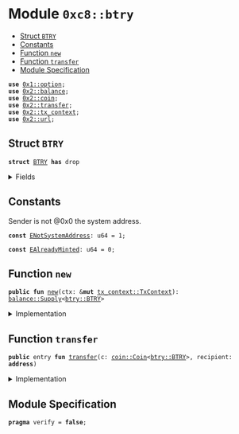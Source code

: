 
<a name="0xc8_btry"></a>

# Module `0xc8::btry`



-  [Struct `BTRY`](#0xc8_btry_BTRY)
-  [Constants](#@Constants_0)
-  [Function `new`](#0xc8_btry_new)
-  [Function `transfer`](#0xc8_btry_transfer)
-  [Module Specification](#@Module_Specification_1)


<pre><code><b>use</b> <a href="">0x1::option</a>;
<b>use</b> <a href="../../../.././build/Sui/docs/balance.md#0x2_balance">0x2::balance</a>;
<b>use</b> <a href="../../../.././build/Sui/docs/coin.md#0x2_coin">0x2::coin</a>;
<b>use</b> <a href="../../../.././build/Sui/docs/transfer.md#0x2_transfer">0x2::transfer</a>;
<b>use</b> <a href="../../../.././build/Sui/docs/tx_context.md#0x2_tx_context">0x2::tx_context</a>;
<b>use</b> <a href="../../../.././build/Sui/docs/url.md#0x2_url">0x2::url</a>;
</code></pre>



<a name="0xc8_btry_BTRY"></a>

## Struct `BTRY`



<pre><code><b>struct</b> <a href="btry.md#0xc8_btry_BTRY">BTRY</a> <b>has</b> drop
</code></pre>



<details>
<summary>Fields</summary>


<dl>
<dt>
<code>dummy_field: bool</code>
</dt>
<dd>

</dd>
</dl>


</details>

<a name="@Constants_0"></a>

## Constants


<a name="0xc8_btry_ENotSystemAddress"></a>

Sender is not @0x0 the system address.


<pre><code><b>const</b> <a href="btry.md#0xc8_btry_ENotSystemAddress">ENotSystemAddress</a>: u64 = 1;
</code></pre>



<a name="0xc8_btry_EAlreadyMinted"></a>



<pre><code><b>const</b> <a href="btry.md#0xc8_btry_EAlreadyMinted">EAlreadyMinted</a>: u64 = 0;
</code></pre>



<a name="0xc8_btry_new"></a>

## Function `new`



<pre><code><b>public</b> <b>fun</b> <a href="btry.md#0xc8_btry_new">new</a>(ctx: &<b>mut</b> <a href="../../../.././build/Sui/docs/tx_context.md#0x2_tx_context_TxContext">tx_context::TxContext</a>): <a href="../../../.././build/Sui/docs/balance.md#0x2_balance_Supply">balance::Supply</a>&lt;<a href="btry.md#0xc8_btry_BTRY">btry::BTRY</a>&gt;
</code></pre>



<details>
<summary>Implementation</summary>


<pre><code><b>public</b> <b>fun</b> <a href="btry.md#0xc8_btry_new">new</a>(ctx: &<b>mut</b> TxContext): Supply&lt;<a href="btry.md#0xc8_btry_BTRY">BTRY</a>&gt; {
    <b>assert</b>!(<a href="../../../.././build/Sui/docs/tx_context.md#0x2_tx_context_sender">tx_context::sender</a>(ctx) == @0x0, <a href="btry.md#0xc8_btry_ENotSystemAddress">ENotSystemAddress</a>);
    <b>assert</b>!(<a href="../../../.././build/Sui/docs/tx_context.md#0x2_tx_context_epoch">tx_context::epoch</a>(ctx) == 0, <a href="btry.md#0xc8_btry_EAlreadyMinted">EAlreadyMinted</a>);
    <b>let</b> (cap, metadata) = <a href="../../../.././build/Sui/docs/coin.md#0x2_coin_create_currency">coin::create_currency</a>(
        <a href="btry.md#0xc8_btry_BTRY">BTRY</a> {},
        9,
        b"<a href="btry.md#0xc8_btry_BTRY">BTRY</a>",
        b"Benfen TRY",
        b"",
        <a href="_none">option::none</a>(),
        ctx
    );
    <a href="../../../.././build/Sui/docs/transfer.md#0x2_transfer_public_freeze_object">transfer::public_freeze_object</a>(metadata);
    <a href="../../../.././build/Sui/docs/coin.md#0x2_coin_treasury_into_supply">coin::treasury_into_supply</a>(cap)
}
</code></pre>



</details>

<a name="0xc8_btry_transfer"></a>

## Function `transfer`



<pre><code><b>public</b> entry <b>fun</b> <a href="../../../.././build/Sui/docs/transfer.md#0x2_transfer">transfer</a>(c: <a href="../../../.././build/Sui/docs/coin.md#0x2_coin_Coin">coin::Coin</a>&lt;<a href="btry.md#0xc8_btry_BTRY">btry::BTRY</a>&gt;, recipient: <b>address</b>)
</code></pre>



<details>
<summary>Implementation</summary>


<pre><code><b>public</b> entry <b>fun</b> <a href="../../../.././build/Sui/docs/transfer.md#0x2_transfer">transfer</a>(c: <a href="../../../.././build/Sui/docs/coin.md#0x2_coin_Coin">coin::Coin</a>&lt;<a href="btry.md#0xc8_btry_BTRY">BTRY</a>&gt;, recipient: <b>address</b>) {
    <a href="../../../.././build/Sui/docs/transfer.md#0x2_transfer_public_transfer">transfer::public_transfer</a>(c, recipient)
}
</code></pre>



</details>

<a name="@Module_Specification_1"></a>

## Module Specification



<pre><code><b>pragma</b> verify = <b>false</b>;
</code></pre>
